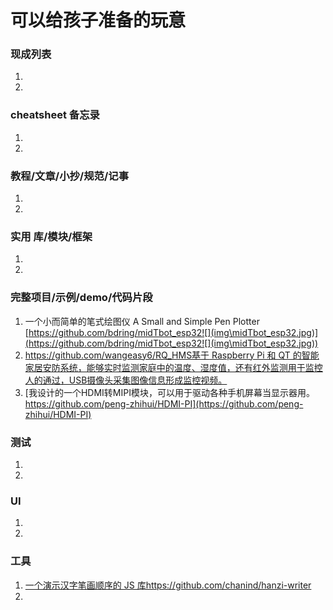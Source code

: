 # 可以给孩子准备的玩意

### 现成列表
1. 
1. 

### cheatsheet 备忘录
1. 
1. 

### 教程/文章/小抄/规范/记事
1. 
1. 

### 实用 库/模块/框架
1. 
1. 

### 完整项目/示例/demo/代码片段
1. 一个小而简单的笔式绘图仪 A Small and Simple Pen Plotter
[https://github.com/bdring/midTbot_esp32![](img\midTbot_esp32.jpg)](https://github.com/bdring/midTbot_esp32![](img\midTbot_esp32.jpg))
1. [https://github.com/wangeasy6/RQ_HMS基于 Raspberry Pi 和 QT 的智能家居安防系统，能够实时监测家庭中的温度、湿度值，还有红外监测用于监控人的通过，USB摄像头采集图像信息形成监控视频。](https://github.com/wangeasy6/RQ_HMS)
1. [我设计的一个HDMI转MIPI模块，可以用于驱动各种手机屏幕当显示器用。https://github.com/peng-zhihui/HDMI-PI](https://github.com/peng-zhihui/HDMI-PI)
### 测试
1. 
1. 

### UI
1. 
1. 

### 工具
1. [一个演示汉字笔画顺序的 JS 库https://github.com/chanind/hanzi-writer](https://github.com/chanind/hanzi-writer)
1. 
